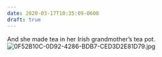 ```yaml
---
date: 2020-03-17T10:35:09-0600
draft: true
---
```




And she made tea in her Irish grandmother’s tea pot. ![0F52B10C-0D92-4286-BDB7-CED3D2E81D79.jpg](https://ianwhitney.micro.blog/uploads/2020/8ead773d14.jpg)



